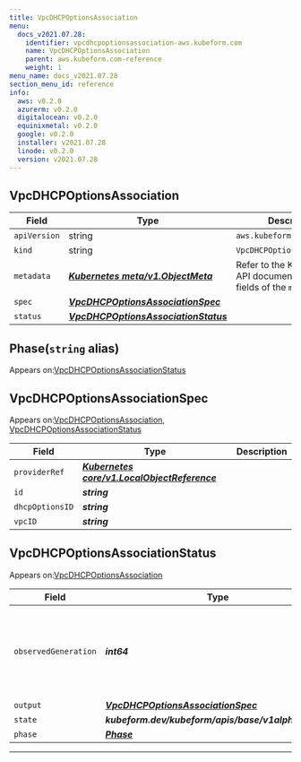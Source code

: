 ```yaml
---
title: VpcDHCPOptionsAssociation
menu:
  docs_v2021.07.28:
    identifier: vpcdhcpoptionsassociation-aws.kubeform.com
    name: VpcDHCPOptionsAssociation
    parent: aws.kubeform.com-reference
    weight: 1
menu_name: docs_v2021.07.28
section_menu_id: reference
info:
  aws: v0.2.0
  azurerm: v0.2.0
  digitalocean: v0.2.0
  equinixmetal: v0.2.0
  google: v0.2.0
  installer: v2021.07.28
  linode: v0.2.0
  version: v2021.07.28
---
```


## VpcDHCPOptionsAssociation
| Field | Type | Description |
| ------ | ----- | ----------- |
| `apiVersion` | string | `aws.kubeform.com/v1alpha1` |
|    `kind` | string | `VpcDHCPOptionsAssociation` |
| `metadata` | ***[Kubernetes meta/v1.ObjectMeta](https://v1-18.docs.kubernetes.io/docs/reference/generated/kubernetes-api/v1.18/#objectmeta-v1-meta)***|Refer to the Kubernetes API documentation for the fields of the `metadata` field.|
| `spec` | ***[VpcDHCPOptionsAssociationSpec](#vpcdhcpoptionsassociationspec)***||
| `status` | ***[VpcDHCPOptionsAssociationStatus](#vpcdhcpoptionsassociationstatus)***||
## Phase(`string` alias)

Appears on:[VpcDHCPOptionsAssociationStatus](#vpcdhcpoptionsassociationstatus)

## VpcDHCPOptionsAssociationSpec

Appears on:[VpcDHCPOptionsAssociation](#vpcdhcpoptionsassociation), [VpcDHCPOptionsAssociationStatus](#vpcdhcpoptionsassociationstatus)

| Field | Type | Description |
| ------ | ----- | ----------- |
| `providerRef` | ***[Kubernetes core/v1.LocalObjectReference](https://v1-18.docs.kubernetes.io/docs/reference/generated/kubernetes-api/v1.18/#localobjectreference-v1-core)***||
| `id` | ***string***||
| `dhcpOptionsID` | ***string***||
| `vpcID` | ***string***||
## VpcDHCPOptionsAssociationStatus

Appears on:[VpcDHCPOptionsAssociation](#vpcdhcpoptionsassociation)

| Field | Type | Description |
| ------ | ----- | ----------- |
| `observedGeneration` | ***int64***| ***(Optional)*** Resource generation, which is updated on mutation by the API Server.|
| `output` | ***[VpcDHCPOptionsAssociationSpec](#vpcdhcpoptionsassociationspec)***| ***(Optional)*** |
| `state` | ***kubeform.dev/kubeform/apis/base/v1alpha1.State***| ***(Optional)*** |
| `phase` | ***[Phase](#phase)***| ***(Optional)*** |
---
